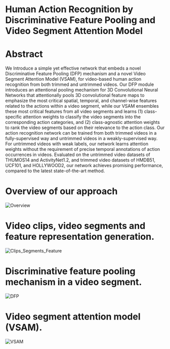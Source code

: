 # Human Action Recognition by Discriminative Feature Pooling and Video Segment Attention Model
# Abstract
We Introduce a simple yet effective network that embeds a novel Discriminative Feature Pooling (DFP) mechanism and a novel Video Segment Attention Model (VSAM), for video-based human action recognition from both trimmed and untrimmed videos. Our DFP module introduces an attentional pooling mechanism for 3D Convolutional Neural Networks that attentionally pools 3D convolutional feature maps to emphasize the most critical spatial, temporal, and channel-wise features related to the actions within a video segment, while our VSAM ensembles these most critical features from all video segments and learns (1) class-specific attention weights to classify the video segments into the corresponding action categories, and (2) class-agnostic attention weights to rank the video segments based on their relevance to the action class. Our action recognition network can be trained from both trimmed videos in a fully-supervised way and untrimmed videos in a weakly-supervised way. For untrimmed videos with weak labels, our network learns attention weights without the requirement of precise temporal annotations of action occurrences in videos. Evaluated on the untrimmed video datasets of THUMOS14 and ActivityNet1.2, and trimmed video datasets of HMDB51, UCF101, and HOLLYWOOD2, our network achieves promising performance, compared to the latest state-of-the-art method.
# Overview of our approach
![Overview](https://user-images.githubusercontent.com/59179258/214441791-1b79abbc-dea2-45e0-992a-24031cf31370.png)

# Video clips, video segments and feature representation generation.
![Clips_Segments_Feature](https://user-images.githubusercontent.com/59179258/214441821-1837b0ce-d8f5-47f0-8f01-6216a7f9e9e4.png)

# Discriminative feature pooling mechanism in a video segment.
![DFP](https://user-images.githubusercontent.com/59179258/214441852-eb063b58-0acf-4440-8730-a2681f6e3c4c.png)

# Video segment attention model (VSAM).
![VSAM](https://user-images.githubusercontent.com/59179258/214441868-0e6b129a-c0c3-4fc9-9518-8b55daa4a504.png)

